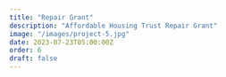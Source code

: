 ```yaml
---
title: "Repair Grant"
description: "Affordable Housing Trust Repair Grant" 
image: "/images/project-5.jpg"
date: 2023-07-23T05:00:00Z
order: 6
draft: false
---
```


